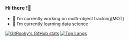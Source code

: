 ### Hi there !👋
- 🔭 I’m currently working on multi-object tracking(MOT)
- 🌱 I’m currently learning data science

[![GitRooky's GitHub stats](https://github-readme-stats.vercel.app/api?username=GitRooky)](https://github.com/anuraghazra/github-readme-stats)
[![Top Langs](https://github-readme-stats.vercel.app/api/top-langs/?username=GitRooky)](https://github.com/anuraghazra/github-readme-stats)
<!--
**GitRooky/GitRooky** is a ✨ _special_ ✨ repository because its `README.md` (this file) appears on your GitHub profile.

Here are some ideas to get you started:

- 🔭 I’m currently working on ...
- 🌱 I’m currently learning ...
- 👯 I’m looking to collaborate on ...
- 🤔 I’m looking for help with ...
- 💬 Ask me about ...
- 📫 How to reach me: ...
- 😄 Pronouns: ...
- ⚡ Fun fact: ...
-->
